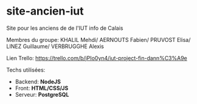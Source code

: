 # site-ancien-iut
Site pour les anciens de de l'IUT info de Calais

Membres du groupe:
KHALIL Mehdi/
AERNOUTS Fabien/
PRUVOST Elisa/
LINEZ Guillaume/
VERBRUGGHE Alexis

Lien Trello:
https://trello.com/b/jPIo0yn4/iut-project-fin-dann%C3%A9e

Techs utilisées:
- Backend: **NodeJS**
- Front: **HTML/CSS/JS**
- Serveur: **PostgreSQL**
